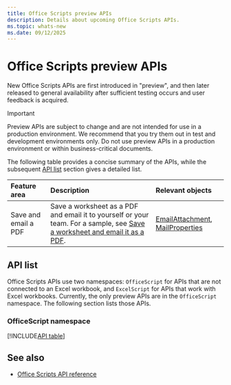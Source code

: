 ```yaml
---
title: Office Scripts preview APIs
description: Details about upcoming Office Scripts APIs.
ms.topic: whats-new
ms.date: 09/12/2025
---
```


# Office Scripts preview APIs

New Office Scripts APIs are first introduced in "preview", and then later released to general availability after sufficient testing occurs and user feedback is acquired.

> [!IMPORTANT]
> Preview APIs are subject to change and are not intended for use in a production environment. We recommend that you try them out in test and development environments only. Do not use preview APIs in a production environment or within business-critical documents.

The following table provides a concise summary of the APIs, while the subsequent [API list](#api-list) section gives a detailed list.

| Feature area | Description | Relevant objects |
|:--- |:--- |:--- |
| Save and email a PDF | Save a worksheet as a PDF and email it to yourself or your team. For a sample, see [Save a worksheet and email it as a PDF](/office/dev/scripts/resources/samples/save-as-pdf-email-as-pdf). | [EmailAttachment](/javascript/api/office-scripts/officescript/officescript.emailattachment), [MailProperties](/javascript/api/office-scripts/officescript/officescript.mailproperties) |

## API list

Office Scripts APIs use two namespaces: `OfficeScript` for APIs that are not connected to an Excel workbook, and `ExcelScript` for APIs that work with Excel workbooks. Currently, the only preview APIs are in the `OfficeScript` namespace. The following section lists those APIs.

### OfficeScript namespace

[!INCLUDE[API table](../includes/officescript-preview.md)]

## See also

- [Office Scripts API reference](overview.md)
